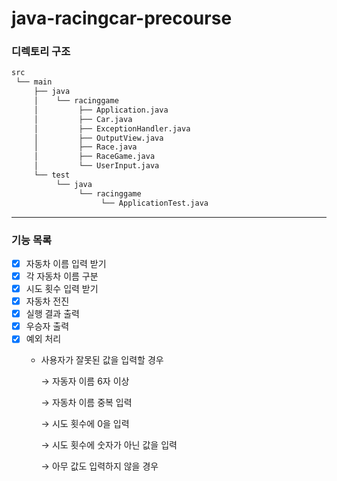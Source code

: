 # java-racingcar-precourse

### 디렉토리 구조
```markdown
src
 └── main
     ├── java
     │    └── racinggame
     │         ├── Application.java
     │         ├── Car.java
     │         ├── ExceptionHandler.java
     │         ├── OutputView.java
     │         ├── Race.java
     │         ├── RaceGame.java
     │         └── UserInput.java
     └── test
          └── java
               └── racinggame
                    └── ApplicationTest.java
```
---
### 기능 목록

- [x] 자동차 이름 입력 받기
- [x] 각 자동차 이름 구분
- [x] 시도 횟수 입력 받기
- [x] 자동차 전진
- [x] 실행 결과 출력
- [x] 우승자 출력
- [x] 예외 처리
    - 사용자가 잘못된 값을 입력할 경우

      → 자동자 이름 6자 이상

      → 자동차 이름 중복 입력

      → 시도 횟수에 0을 입력

      → 시도 횟수에 숫자가 아닌 값을 입력

      → 아무 값도 입력하지 않을 경우
        